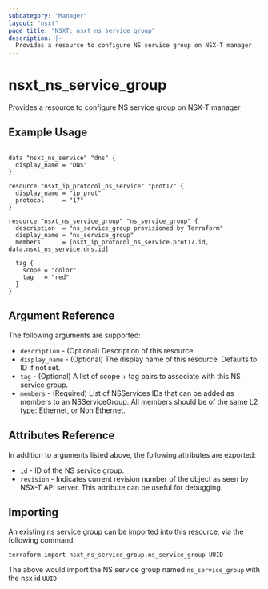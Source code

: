```yaml
---
subcategory: "Manager"
layout: "nsxt"
page_title: "NSXT: nsxt_ns_service_group"
description: |-
  Provides a resource to configure NS service group on NSX-T manager
---
```


# nsxt_ns_service_group

Provides a resource to configure NS service group on NSX-T manager

## Example Usage

```hcl

data "nsxt_ns_service" "dns" {
  display_name = "DNS"
}

resource "nsxt_ip_protocol_ns_service" "prot17" {
  display_name = "ip_prot"
  protocol     = "17"
}

resource "nsxt_ns_service_group" "ns_service_group" {
  description  = "ns_service_group provisioned by Terraform"
  display_name = "ns_service_group"
  members      = [nsxt_ip_protocol_ns_service.prot17.id, data.nsxt_ns_service.dns.id]

  tag {
    scope = "color"
    tag   = "red"
  }
}
```

## Argument Reference

The following arguments are supported:

* `description` - (Optional) Description of this resource.
* `display_name` - (Optional) The display name of this resource. Defaults to ID if not set.
* `tag` - (Optional) A list of scope + tag pairs to associate with this NS service group.
* `members` - (Required) List of NSServices IDs that can be added as members to an NSServiceGroup. All members should be of the same L2 type: Ethernet, or Non Ethernet.


## Attributes Reference

In addition to arguments listed above, the following attributes are exported:

* `id` - ID of the NS service group.
* `revision` - Indicates current revision number of the object as seen by NSX-T API server. This attribute can be useful for debugging.


## Importing

An existing ns service group can be [imported][docs-import] into this resource, via the following command:

[docs-import]: https://www.terraform.io/cli/import

```
terraform import nsxt_ns_service_group.ns_service_group UUID
```

The above would import the NS service group named `ns_service_group` with the nsx id `UUID`
